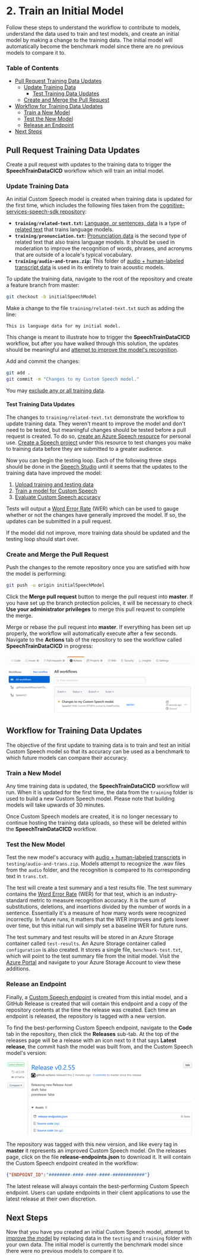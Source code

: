 # 2. Train an Initial Model

Follow these steps to understand the workflow to contribute to models, understand the data used to train and test models, and create an initial model by making a change to the training data. The initial model will automatically become the benchmark model since there are no previous models to compare it to.

### Table of Contents

* [Pull Request Training Data Updates](#Pull-Request-Training-Data-Updates)
    * [Update Training Data](#Update-Training-Data)
        * [Test Training Data Updates](#Test-Training-Data-Updates)
    * [Create and Merge the Pull Request](#Create-and-Merge-the-Pull-Request)
* [Workflow for Training Data Updates](#Workflow-for-Training-Data-Updates)
    * [Train a New Model](#Train-a-New-Model)
    * [Test the New Model](#Test-the-new-Model)
    * [Release an Endpoint](#Release-an-Endpoint)
* [Next Steps](#Next-Steps)

## Pull Request Training Data Updates

Create a pull request with updates to the training data to trigger the **SpeechTrainDataCICD** workflow which will train an initial model.

### Update Training Data

An initial Custom Speech model is created when training data is updated for the first time, which includes the following files taken from the [cognitive-services-speech-sdk repository](https://github.com/Azure-Samples/cognitive-services-speech-sdk/tree/master/sampledata/customspeech/en-US):

* **`training/related-text.txt`:** [Language, or sentences, data](https://docs.microsoft.com/en-us/azure/cognitive-services/speech-service/how-to-custom-speech-test-and-train#related-text-data-for-training) is a type of [related text](https://docs.microsoft.com/en-us/azure/cognitive-services/speech-service/how-to-custom-speech-test-and-train#related-text-data-for-training) that trains language models.
* **`training/pronunciation.txt`:** [Pronunciation data](https://docs.microsoft.com/en-us/azure/cognitive-services/speech-service/how-to-custom-speech-test-and-train#guidelines-to-create-a-pronunciation-file) is the second type of related text that also trains language models. It should be used in moderation to improve the recognition of words, phrases, and acronyms that are outside of a locale's typical vocabulary.
* **`training/audio-and-trans.zip`:** This folder of [audio + human-labeled transcript data](https://docs.microsoft.com/en-us/azure/cognitive-services/speech-service/how-to-custom-speech-test-and-train#audio--human-labeled-transcript-data-for-testingtraining) is used in its entirety to train acoustic models.

To update the training data, navigate to the root of the repository and create a feature branch from master:

```bash
git checkout -b initialSpeechModel
```

Make a change to the file `training/related-text.txt` such as adding the line:

```
This is language data for my initial model.
```

This change is meant to illustrate how to trigger the **SpeechTrainDataCICD** workflow, but after you have walked through this solution, the updates should be meaningful and [attempt to improve the model's recognition](https://docs.microsoft.com/en-us/azure/cognitive-services/speech-service/how-to-custom-speech-test-and-train#guidelines-to-create-a-sentences-file).

Add and commit the changes:

```bash
git add .
git commit -m "Changes to my Custom Speech model."
```

You may [exclude any or all training data](4-advanced-customization.md#Exclude-Training-Data).

#### Test Training Data Updates

The changes to `training/related-text.txt` demonstrate the workflow to update training data. They weren't meant to improve the model and don't need to be tested, but meaningful changes should be tested before a pull request is created. To do so, [create an Azure Speech resource](https://docs.microsoft.com/en-us/azure/cognitive-services/speech-service/get-started#new-resource) for personal use. [Create a Speech project](https://docs.microsoft.com/en-us/azure/cognitive-services/speech-service/how-to-custom-speech#how-to-create-a-project) under this resource to test changes you make to training data before they are submitted to a greater audience.

Now you can begin the testing loop. Each of the following three steps should be done in the [Speech Studio](https://speech.microsoft.com/portal/) until it seems that the updates to the training data have improved the model:

1. [Upload training and testing data](https://docs.microsoft.com/en-us/azure/cognitive-services/speech-service/how-to-custom-speech-test-and-train#upload-data)
2. [Train a model for Custom Speech](https://docs.microsoft.com/en-us/azure/cognitive-services/speech-service/how-to-custom-speech-train-model)
3. [Evaluate Custom Speech accuracy](https://docs.microsoft.com/en-us/azure/cognitive-services/speech-service/how-to-custom-speech-evaluate-data#create-a-test)

Tests will output a [Word Error Rate](https://docs.microsoft.com/en-us/azure/cognitive-services/speech-service/how-to-custom-speech-evaluate-data#what-is-word-error-rate-wer) (WER) which can be used to gauge whether or not the changes have generally improved the model. If so, the updates can be submitted in a pull request.

If the model did not improve, more training data should be updated and the testing loop should start over.

### Create and Merge the Pull Request

Push the changes to the remote repository once you are satisfied with how the model is performing:

```bash
git push -u origin initialSpeechModel
```

Click the **Merge pull request** button to merge the pull request into **master**. If you have set up the branch protection policies, it will be necessary to check **Use your administrator privileges** to merge this pull request to complete the merge.

Merge or rebase the pull request into **master**. If everything has been set up properly, the workflow will automatically execute after a few seconds. Navigate to the **Actions** tab of the repository to see the workflow called **SpeechTrainDataCICD** in progress:

![Actions tab showing that the workflow is running](../images/WorkflowRunning.png)

## Workflow for Training Data Updates

The objective of the first update to training data is to train and test an initial Custom Speech model so that its accuracy can be used as a benchmark to which future models can compare their accuracy.

### Train a New Model

Any time training data is updated, the **SpeechTrainDataCICD** workflow will run. When it is updated for the first time, the data from the `training` folder is used to build a new Custom Speech model. Please note that building models will take upwards of 30 minutes.

Once Custom Speech models are created, it is no longer necessary to continue hosting the training data uploads, so these will be deleted within the **SpeechTrainDataCICD** workflow.

### Test the New Model

Test the new model's accuracy with [audio + human-labeled transcripts](https://docs.microsoft.com/en-us/azure/cognitive-services/speech-service/how-to-custom-speech-test-and-train#audio--human-labeled-transcript-data-for-testingtraining) in `testing/audio-and-trans.zip`. Models attempt to recognize the .wav files from the `audio` folder, and the recognition is compared to its corresponding text in `trans.txt`.

The test will create a test summary and a test results file. The test summary contains the [Word Error Rate](https://docs.microsoft.com/en-us/azure/cognitive-services/speech-service/how-to-custom-speech-evaluate-data#what-is-word-error-rate-wer) (WER) for that test, which is an industry-standard metric to measure recognition accuracy. It is the sum of substitutions, deletions, and insertions divided by the number of words in a sentence. Essentially it's a measure of how many words were recognized incorrectly. In future runs, it matters that the WER improves and gets lower over time, but this initial run will simply set a baseline WER for future runs.

The test summary and test results will be stored in an Azure Storage container called `test-results`. An Azure Storage container called `configuration` is also created. It stores a single file, `benchmark-test.txt`, which will point to the test summary file from the initial model. Visit the [Azure Portal](https://ms.portal.azure.com/#home) and navigate to your Azure Storage Account to view these additions.

### Release an Endpoint

Finally, a [Custom Speech endpoint](https://docs.microsoft.com/en-us/azure/cognitive-services/speech-service/how-to-custom-speech-deploy-model) is created from this initial model, and a GitHub Release is created that will contain this endpoint and a copy of the repository contents at the time the release was created. Each time an endpoint is released, the repository is tagged with a new version.

To find the best-performing Custom Speech endpoint, navigate to the **Code** tab in the repository, then click the **Releases** sub-tab. At the top of the releases page will be a release with an icon next to it that says **Latest release**, the commit hash the model was built from, and the Custom Speech model's version:

![Latest Release](../images/LatestRelease.png)

The repository was tagged with this new version, and like every tag in **master** it represents an improved Custom Speech model. On the releases page, click on the file **release-endpoints.json** to download it. It will contain the Custom Speech endpoint created in the workflow:

```json
{"ENDPOINT_ID":"########-####-####-####-############"}
```

The latest release will always contain the best-performing Custom Speech endpoint. Users can update endpoints in their client applications to use the latest release at their own discretion.

## Next Steps

Now that you have you created an initial Custom Speech model, attempt to [improve the model](./3-improve-the-model.md) by replacing data in the `testing` and `training` folder with your own data. The initial model is currently the benchmark model since there were no previous models to compare it to.
